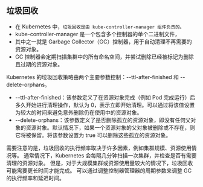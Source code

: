 ## 垃圾回收
* 在 Kubernetes 中，`垃圾回收是由 kube-controller-manager 组件负责的。`
* kube-controller-manager 是一个包含多个控制器的单个二进制文件，
* 其中之一就是 Garbage Collector（GC）控制器，用于自动清理不再需要的资源对象。
* GC 控制器会定期扫描集群中的所有命名空间，并尝试删除已经被标记为删除且过期的资源对象。

Kubernetes 的垃圾回收策略由两个主要参数控制：--ttl-after-finished 和 --delete-orphans。
* --ttl-after-finished：该参数定义了在资源对象完成（例如 Pod 完成运行）后多久开始进行清理操作，默认为 0，表示立即开始清理。可以通过将该值设置为较大的时间来避免意外删除仍在使用中的资源对象。
* --delete-orphans：该参数定义了是否删除孤立的资源对象，即没有任何父对象的资源对象。默认情况下，如果一个资源对象的父对象被删除或不存在，则它将被保留。将该参数设置为 true 可以删除这些孤立的资源对象。


需要注意的是，垃圾回收的执行频率取决于许多因素，例如集群规模、资源使用情况等。
通常情况下，Kubernetes 会每隔几分钟扫描一次集群，并检查是否有需要清理的资源对象。
但是，对于大规模集群或资源使用量较大的情况下，垃圾回收可能需要更长时间才能完成。
可以通过调整控制器管理器的周期参数来调整 GC 的执行频率和延迟时间。


